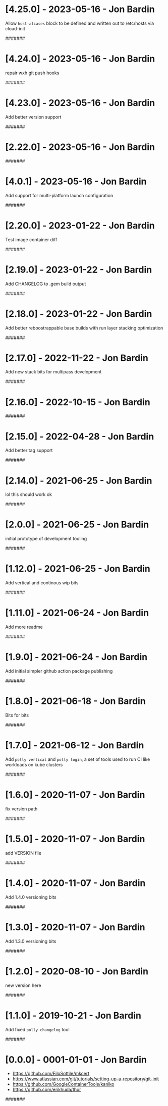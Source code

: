 # [4.25.0] - 2023-05-16 - Jon Bardin

Allow `host-aliases` block to be defined and written out to /etc/hosts via cloud-init

#######

# [4.24.0] - 2023-05-16 - Jon Bardin

repair wxh git push hooks

#######

# [4.23.0] - 2023-05-16 - Jon Bardin

Add better version support

#######

# [2.22.0] - 2023-05-16 - Jon Bardin



#######

# [4.0.1] - 2023-05-16 - Jon Bardin

Add support for multi-platform launch configuration

#######

# [2.20.0] - 2023-01-22 - Jon Bardin

Test image container diff

#######

# [2.19.0] - 2023-01-22 - Jon Bardin

Add CHANGELOG to .gem build output

#######

# [2.18.0] - 2023-01-22 - Jon Bardin

Add better reboostrappable base builds with run layer stacking optimization

#######

# [2.17.0] - 2022-11-22 - Jon Bardin

Add new stack bits for multipass development

#######

# [2.16.0] - 2022-10-15 - Jon Bardin



#######

# [2.15.0] - 2022-04-28 - Jon Bardin

Add better tag support

#######

# [2.14.0] - 2021-06-25 - Jon Bardin

lol this should work ok

#######

# [2.0.0] - 2021-06-25 - Jon Bardin

initial prototype of development tooling

#######

# [1.12.0] - 2021-06-25 - Jon Bardin

Add vertical and continous wip bits

#######

# [1.11.0] - 2021-06-24 - Jon Bardin

Add more readme

#######

# [1.9.0] - 2021-06-24 - Jon Bardin

Add initial simpler github action package publishing

#######

# [1.8.0] - 2021-06-18 - Jon Bardin

Bits for bits

#######

# [1.7.0] - 2021-06-12 - Jon Bardin

Add `polly vertical` and `polly login`, a set of tools used to run CI like workloads on kube clusters

#######

# [1.6.0] - 2020-11-07 - Jon Bardin

fix version path

#######

# [1.5.0] - 2020-11-07 - Jon Bardin

add VERSION file

#######

# [1.4.0] - 2020-11-07 - Jon Bardin

Add 1.4.0 versioning bits

#######

# [1.3.0] - 2020-11-07 - Jon Bardin

Add 1.3.0 versioning bits

#######

# [1.2.0] - 2020-08-10 - Jon Bardin

new version here

#######

# [1.1.0] - 2019-10-21 - Jon Bardin

Add fixed `polly changelog` tool

#######

# [0.0.0] - 0001-01-01 - Jon Bardin

* https://github.com/FiloSottile/mkcert
* https://www.atlassian.com/git/tutorials/setting-up-a-repository/git-init
* https://github.com/GoogleContainerTools/kaniko
* https://github.com/erikhuda/thor

#######
